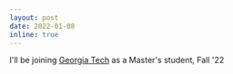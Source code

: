 ```yaml
---
layout: post
date: 2022-01-08
inline: true
---
```


I'll be joining <a href="https://www.cc.gatech.edu/">Georgia Tech</a> as a Master's student, Fall '22
